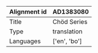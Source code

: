 |Alignment id | AD1383080
| --- | --- 
|Title | Chöd Series 
|Type | translation
|Languages | ['en', 'bo']